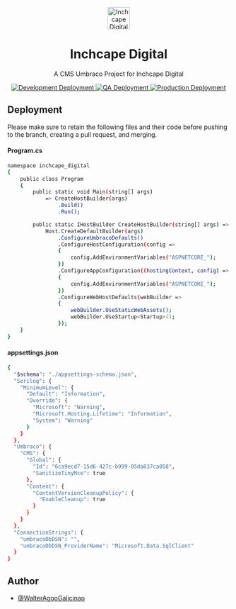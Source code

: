 <p align="center"> <img width="50" src="https://dev.inchcape.digital/media/0-images/navigation/Inchcape_Digital_Logo_Hor_rgb-1.png" alt="Inchcape Digital Logo"> </p>

<h1 align="center">Inchcape Digital</h1>
<p align="center">A CMS Umbraco Project for Inchcape Digital</p>
<p align="center">
<a href="https://dev.inchcape.digital/">
<img alt="Development Deployment" src="https://img.shields.io/badge/development_deployment-%E2%9C%94-green?style=for-the-badge" />
</a>
 <a href="https://qa.inchcape.digital/">
<img alt="QA Deployment" src="https://img.shields.io/badge/qa_deployment-%E2%9C%94-green?style=for-the-badge" />
</a>
<a href="">
<img alt="Production Deployment" src="https://img.shields.io/badge/production_deployment-%E2%9C%98-red?style=for-the-badge" />
</a>
</p>

## Deployment
Please make sure to retain the following files and their code before pushing to the branch, creating a pull request, and merging.

#### Program.cs
```bash
namespace inchcape_digital
{
    public class Program
    {
        public static void Main(string[] args)
            => CreateHostBuilder(args)
                .Build()
                .Run();

        public static IHostBuilder CreateHostBuilder(string[] args) =>
            Host.CreateDefaultBuilder(args)
                .ConfigureUmbracoDefaults()
                .ConfigureHostConfiguration(config =>
                {
                    config.AddEnvironmentVariables("ASPNETCORE_");
                })
                .ConfigureAppConfiguration((hostingContext, config) =>
                {
                    config.AddEnvironmentVariables("ASPNETCORE_");
                })
                .ConfigureWebHostDefaults(webBuilder =>
                {
                    webBuilder.UseStaticWebAssets();
                    webBuilder.UseStartup<Startup>();
                });
    }
}
```

#### appsettings.json
```bash
{
  "$schema": "./appsettings-schema.json",
  "Serilog": {
    "MinimumLevel": {
      "Default": "Information",
      "Override": {
        "Microsoft": "Warning",
        "Microsoft.Hosting.Lifetime": "Information",
        "System": "Warning"
      }
    }
  },
  "Umbraco": {
    "CMS": {
      "Global": {
        "Id": "6ca9ecd7-15d6-427c-b999-05da837ca058",
        "SanitizeTinyMce": true
      },
      "Content": {
        "ContentVersionCleanupPolicy": {
          "EnableCleanup": true
        }
      }
    }
  },
  "ConnectionStrings": {
    "umbracoDbDSN": "",
    "umbracoDbDSN_ProviderName": "Microsoft.Data.SqlClient"
  }
}
```
## Author

- [@WalterAgooGalicinao](https://github.com/WalterAgooGalicinao)

